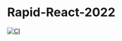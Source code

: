 # Rapid-React-2022

[![CI](https://github.com/frc-emotion/Rapid-React-2022/actions/workflows/main.yml/badge.svg)](https://github.com/frc-emotion/Rapid-React-2022/actions/workflows/main.yml)